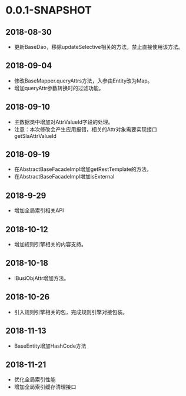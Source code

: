 # 0.0.1-SNAPSHOT
## 2018-08-30
* 更新BaseDao，移除updateSelective相关的方法，禁止直接使用该方法。

## 2018-09-04 
* 修改BaseMapper.queryAttrs方法，入参由Entity改为Map。
* 增加queryAttr参数转换时的过滤功能。

## 2018-09-10
* 主数据类中增加对AttrValueId字段的处理。
* 注意：本次修改会产生应用报错，相关的Attr对象需要实现接口 getSlaAttrValueId

## 2018-09-19
* 在AbstractBaseFacadeImpl增加getRestTemplate的方法，
* 在AbstractBaseFacadeImpl增加isExternal

## 2018-9-29
* 增加全局索引相关API

## 2018-10-12
* 增加规则引擎相关的内容支持。

## 2018-10-18
* IBusiObjAttr增加方法。
## 2018-10-26
* 引入规则引擎相关的包，完成规则引擎对接包装。
## 2018-11-13
* BaseEntity增加HashCode方法
## 2018-11-21
* 优化全局索引性能
* 增加全局索引缓存清理接口


